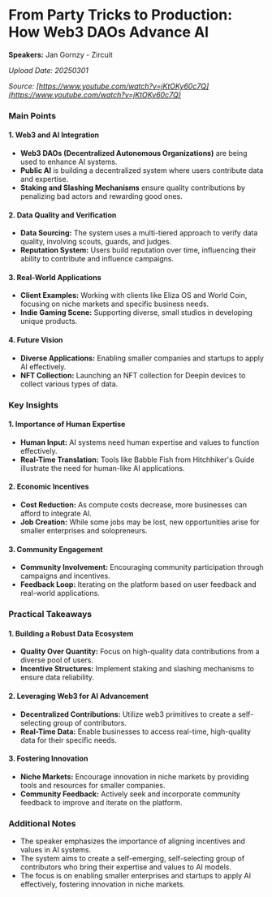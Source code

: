 # From Party Tricks to Production: How Web3 DAOs Advance AI

**Speakers:** Jan Gornzy - Zircuit


*Upload Date: 20250301*

*Source: [https://www.youtube.com/watch?v=jKtOKy60c7Q](https://www.youtube.com/watch?v=jKtOKy60c7Q)*

### Main Points

#### 1. Web3 and AI Integration
- **Web3 DAOs (Decentralized Autonomous Organizations)** are being used to enhance AI systems.
- **Public AI** is building a decentralized system where users contribute data and expertise.
- **Staking and Slashing Mechanisms** ensure quality contributions by penalizing bad actors and rewarding good ones.

#### 2. Data Quality and Verification
- **Data Sourcing:** The system uses a multi-tiered approach to verify data quality, involving scouts, guards, and judges.
- **Reputation System:** Users build reputation over time, influencing their ability to contribute and influence campaigns.

#### 3. Real-World Applications
- **Client Examples:** Working with clients like Eliza OS and World Coin, focusing on niche markets and specific business needs.
- **Indie Gaming Scene:** Supporting diverse, small studios in developing unique products.

#### 4. Future Vision
- **Diverse Applications:** Enabling smaller companies and startups to apply AI effectively.
- **NFT Collection:** Launching an NFT collection for Deepin devices to collect various types of data.

### Key Insights

#### 1. Importance of Human Expertise
- **Human Input:** AI systems need human expertise and values to function effectively.
- **Real-Time Translation:** Tools like Babble Fish from Hitchhiker's Guide illustrate the need for human-like AI applications.

#### 2. Economic Incentives
- **Cost Reduction:** As compute costs decrease, more businesses can afford to integrate AI.
- **Job Creation:** While some jobs may be lost, new opportunities arise for smaller enterprises and solopreneurs.

#### 3. Community Engagement
- **Community Involvement:** Encouraging community participation through campaigns and incentives.
- **Feedback Loop:** Iterating on the platform based on user feedback and real-world applications.

### Practical Takeaways

#### 1. Building a Robust Data Ecosystem
- **Quality Over Quantity:** Focus on high-quality data contributions from a diverse pool of users.
- **Incentive Structures:** Implement staking and slashing mechanisms to ensure data reliability.

#### 2. Leveraging Web3 for AI Advancement
- **Decentralized Contributions:** Utilize web3 primitives to create a self-selecting group of contributors.
- **Real-Time Data:** Enable businesses to access real-time, high-quality data for their specific needs.

#### 3. Fostering Innovation
- **Niche Markets:** Encourage innovation in niche markets by providing tools and resources for smaller companies.
- **Community Feedback:** Actively seek and incorporate community feedback to improve and iterate on the platform.

### Additional Notes

- The speaker emphasizes the importance of aligning incentives and values in AI systems.
- The system aims to create a self-emerging, self-selecting group of contributors who bring their expertise and values to AI models.
- The focus is on enabling smaller enterprises and startups to apply AI effectively, fostering innovation in niche markets.